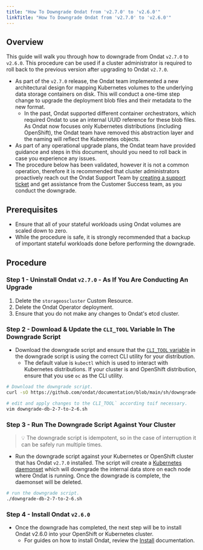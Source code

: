 ```yaml
---
title: "How To Downgrade Ondat from 'v2.7.0' to 'v2.6.0'"
linkTitle: "How To Downgrade Ondat from 'v2.7.0' to 'v2.6.0'"
---
```


## Overview

This guide will walk you through how to downgrade from Ondat `v2.7.0` to `v2.6.0`. This procedure can be used if a cluster administrator is required to roll back to the previous version after upgrading to Ondat `v2.7.0`.

- As part of the `v2.7.0` release, the Ondat team implemented a new architectural design for mapping Kubernetes volumes to the underlying data storage containers on disk. This will conduct a one-time step change to upgrade the deployment blob files and their metadata to the new format.
  - In the past, Ondat supported different container orchestrators, which required Ondat to use an internal UUID reference for these blob files. As Ondat now focuses only Kubernetes distributions (including OpenShift), the Ondat team have removed this abstraction layer and the naming will reflect the Kubernetes objects.
- As part of any operational upgrade plans, the Ondat team have provided guidance and steps in this document, should you need to roll back in case you experience any issues.
- The procedure below has been validated, however it is not a common operation, therefore it is recommended that cluster administrators proactively reach out the Ondat Support Team by [creating a support ticket](/docs/support/) and get assistance from the Customer Success team, as you conduct the downgrade.

## Prerequisites

- Ensure that all of your stateful workloads using Ondat volumes are scaled down to zero.
- While the procedure is safe, it is strongly recommended that a backup of important stateful workloads done before performing the downgrade.

## Procedure

### Step 1 - Uninstall Ondat `v2.7.0` - As If You Are Conducting An Upgrade

1. Delete the `storageoscluster` Custom Resource.
1. Delete the Ondat Operator deployment.
1. Ensure that you do not make any changes to Ondat's etcd cluster.

### Step 2 - Download & Update the `CLI_TOOL` Variable In The Downgrade Script

- Download the downgrade script and ensure that the [`CLI_TOOL` variable](https://github.com/ondat/documentation/blob/main/sh/downgrade-db-2-7-to-2-6.sh#L5-L6) in the downgrade script is using the correct CLI utility for your distribution.
  - The default value is `kubectl` which is used to interact with Kubernetes distributions. If your cluster is  and OpenShift distribution, ensure that you use `oc` as the CLI utility.

```bash
# Download the downgrade script.
curl -sO https://github.com/ondat/documentation/blob/main/sh/downgrade-db-2-7-to-2-6.sh

# edit and apply changes to the CLI_TOOL` according toif necessary.
vim downgrade-db-2-7-to-2-6.sh
```

### Step 3 - Run The Downgrade Script Against Your Cluster

> 💡 The downgrade script is idempotent, so in the case of interruption it can be safely run multiple times.

- Run the downgrade script against your Kubernetes or OpenShift cluster that has Ondat `v2.7.0` installed. The script will create a [Kubernetes daemonset](https://kubernetes.io/docs/concepts/workloads/controllers/daemonset/) which will downgrade the internal data store on each node where Ondat is running. Once the downgrade is complete, the daemonset will be deleted.

```bash
# run the downgrade script.
./downgrade-db-2-7-to-2-6.sh
```

### Step 4 - Install Ondat `v2.6.0`

- Once the downgrade has completed, the next step will be to install Ondat v2.6.0 into your OpenShift or Kubernetes cluster.
  - For guides on how to install Ondat, review the [Install](/docs/install/) documentation.
